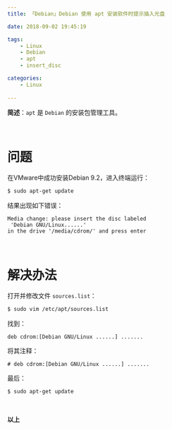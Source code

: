 ```yaml
---
title: 「Debian」Debian 使用 apt 安装软件时提示插入光盘

date: 2018-09-02 19:45:19

tags:
    - Linux
    - Debian
    - apt
    - insert_disc

categories:
    - Linux
 
---
```


**简述**：`apt` 是 `Debian` 的安装包管理工具。

<!-- more -->
<br />

# 问题
在VMware中成功安装Debian 9.2，进入终端运行：
```bash
$ sudo apt-get update
```

结果出现如下错误：
```
Media change: please insert the disc labeled
 'Debian GNU/Linux......'
in the drive '/media/cdrom/' and press enter
```

<br />



# 解决办法

打开并修改文件 `sources.list`：
```bash
$ sudo vim /etc/apt/sources.list
```

找到：
```
deb cdrom:[Debian GNU/Linux ......] .......
```

将其注释：
```           
# deb cdrom:[Debian GNU/Linux ......] .......            

```

最后：
```bash
$ sudo apt-get update
```





<br />

**以上**